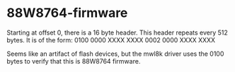 88W8764-firmware
================
Starting at offset 0, there is a 16 byte header.  This header repeats every 512 bytes.  It is of the form:
0100 0000 XXXX XXXX 0002 0000 XXXX XXXX

Seems like an artifact of flash devices, but the mwl8k driver uses the 0100 bytes to verify that this is 88W8764 firmware.
